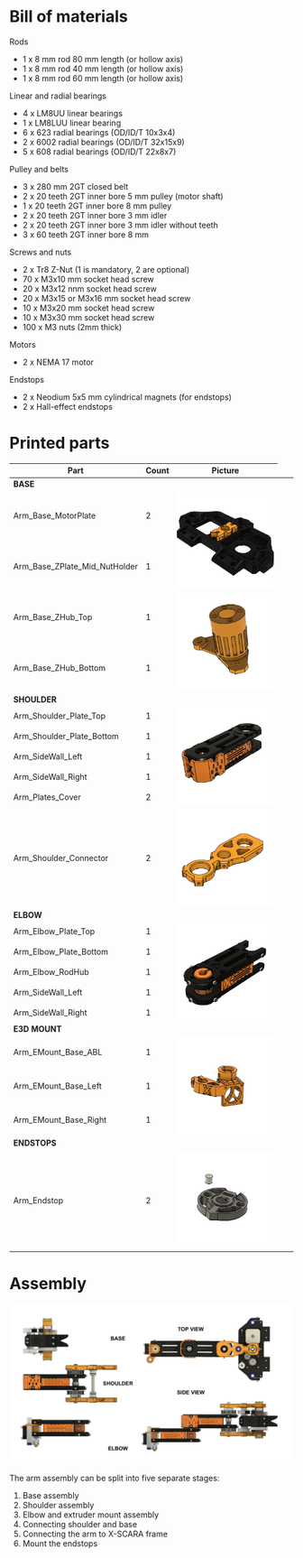 Bill of materials
===

Rods
* 1 x 8 mm rod 80 mm length (or hollow axis)
* 1 x 8 mm rod 40 mm length (or hollow axis)
* 1 x 8 mm rod 60 mm length (or hollow axis)

Linear and radial bearings
* 4 x LM8UU linear bearings 
* 1 x LM8LUU linear bearing
* 6 x 623 radial bearings (OD/ID/T 10x3x4)
* 2 x 6002 radial bearings (OD/ID/T 32x15x9)
* 5 x 608 radial bearings (OD/ID/T 22x8x7)

Pulley and belts
* 3 x 280 mm 2GT closed belt
* 2 x 20 teeth 2GT inner bore 5 mm pulley (motor shaft) 
* 1 x 20 teeth 2GT inner bore 8 mm pulley
* 2 x 20 teeth 2GT inner bore 3 mm idler
* 2 x 20 teeth 2GT inner bore 3 mm idler without teeth
* 3 x 60 teeth 2GT inner bore 8 mm

Screws and nuts
* 2 x Tr8 Z-Nut (1 is mandatory, 2 are optional) 
* 70 x M3x10 mm socket head screw
* 20 x M3x12 nnm socket head screw
* 20 x M3x15 or M3x16 mm socket head screw
* 10 x M3x20 mm socket head screw
* 10 x M3x30 mm socket head screw
* 100 x M3 nuts (2mm thick)

Motors
* 2 x NEMA 17 motor 

Endstops
* 2 x Neodium 5x5 mm cylindrical magnets (for endstops)
* 2 x Hall-effect endstops

Printed parts
===

| Part                         | Count | Picture                                                             |
| ---------------------------- | ----- | :-----------------------------------------------------------------: |
| **BASE**                     |       |                                                                     |
| Arm_Base_MotorPlate          <td> 2<td rowspan=2> ![sides](images/parts/Arm_Base_MotorPlate.png)           |
| Arm_Base_ZPlate_Mid_NutHolder| 1     |                                                                     |
| Arm_Base_ZHub_Top            <td> 1  <td rowspan=2> ![ZHub](images/parts/Arm_Base_ZHub.png)                |
| Arm_Base_ZHub_Bottom         | 1     |                                                                     |
| **SHOULDER**                 |       |                                                                     |
| Arm_Shoulder_Plate_Top       <td> 1<td rowspan=5> ![arm](images/parts/Arm_Shoulder.png)                    |
| Arm_Shoulder_Plate_Bottom    | 1     |                                                                     |
| Arm_SideWall_Left            | 1     |                                                                     |
| Arm_SideWall_Right           | 1     |                                                                     |
| Arm_Plates_Cover             | 2     |                                                                     |
| Arm_Shoulder_Connector       | 2     | ![connector](images/parts/Arm_Shoulder_Connector.png)               |
| **ELBOW**                    |       |                                                                     |
| Arm_Elbow_Plate_Top          <td> 1<td rowspan=5> ![arm](images/parts/Arm_Elbow.png)                       |
| Arm_Elbow_Plate_Bottom       | 1     |                                                                     |
| Arm_Elbow_RodHub             | 1     |                                                                     |
| Arm_SideWall_Left            | 1     |                                                                     |
| Arm_SideWall_Right           | 1     |                                                                     |
| **E3D MOUNT**                |       |                                                                     |
| Arm_EMount_Base_ABL          <td> 1<td rowspan=3> ![arm](images/parts/Arm_EMount.png)                      |
| Arm_EMount_Base_Left         | 1     |                                                                     |
| Arm_EMount_Base_Right        | 1     |                                                                     |
| **ENDSTOPS**                 |       |                                                                     |
| Arm_Endstop                  | 2     | ![endstop](images/parts/Arm_Endstop.png)                            |

Assembly
===
![arm](images/assembly/Stages.png) 

The arm assembly can be split into five separate stages: 

1. Base assembly
2. Shoulder assembly
3. Elbow and extruder mount assembly
4. Connecting shoulder and base
5. Connecting the arm to X-SCARA frame 
6. Mount the endstops


